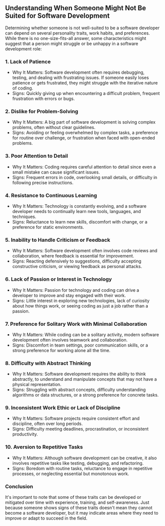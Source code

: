 ## Understanding When Someone Might Not Be Suited for Software Development

Determining whether someone is not well-suited to be a software developer can depend on several personality traits, work habits, and preferences. While there is no one-size-fits-all answer, some characteristics might suggest that a person might struggle or be unhappy in a software development role:

### 1. Lack of Patience
- Why It Matters: Software development often requires debugging, testing, and dealing with frustrating issues. If someone easily loses patience or gets frustrated, they might struggle with the iterative nature of coding.
- Signs: Quickly giving up when encountering a difficult problem, frequent frustration with errors or bugs.

### 2. Dislike for Problem-Solving
- Why It Matters: A big part of software development is solving complex problems, often without clear guidelines.
- Signs: Avoiding or feeling overwhelmed by complex tasks, a preference for routine over challenge, or frustration when faced with open-ended problems.

### 3. Poor Attention to Detail
- Why It Matters: Coding requires careful attention to detail since even a small mistake can cause significant issues.
- Signs: Frequent errors in code, overlooking small details, or difficulty in following precise instructions.

### 4. Resistance to Continuous Learning
- Why It Matters: Technology is constantly evolving, and a software developer needs to continually learn new tools, languages, and techniques.
- Signs: Reluctance to learn new skills, discomfort with change, or a preference for static environments.

### 5. Inability to Handle Criticism or Feedback
- Why It Matters: Software development often involves code reviews and collaboration, where feedback is essential for improvement.
- Signs: Reacting defensively to suggestions, difficulty accepting constructive criticism, or viewing feedback as personal attacks.

### 6. Lack of Passion or Interest in Technology
- Why It Matters: Passion for technology and coding can drive a developer to improve and stay engaged with their work.
- Signs: Little interest in exploring new technologies, lack of curiosity about how things work, or seeing coding as just a job rather than a passion.

### 7. Preference for Solitary Work with Minimal Collaboration
- Why It Matters: While coding can be a solitary activity, modern software development often involves teamwork and collaboration.
- Signs: Discomfort in team settings, poor communication skills, or a strong preference for working alone all the time.

### 8. Difficulty with Abstract Thinking
- Why It Matters: Software development requires the ability to think abstractly, to understand and manipulate concepts that may not have a physical representation.
- Signs: Struggling with abstract concepts, difficulty understanding algorithms or data structures, or a strong preference for concrete tasks.

### 9. Inconsistent Work Ethic or Lack of Discipline
- Why It Matters: Software projects require consistent effort and discipline, often over long periods.
- Signs: Difficulty meeting deadlines, procrastination, or inconsistent productivity.

### 10. Aversion to Repetitive Tasks
- Why It Matters: Although software development can be creative, it also involves repetitive tasks like testing, debugging, and refactoring.
- Signs: Boredom with routine tasks, reluctance to engage in repetitive processes, or neglecting essential but monotonous work.

### Conclusion
It's important to note that some of these traits can be developed or mitigated over time with experience, training, and self-awareness. Just because someone shows signs of these traits doesn't mean they cannot become a software developer, but it may indicate areas where they need to improve or adapt to succeed in the field.